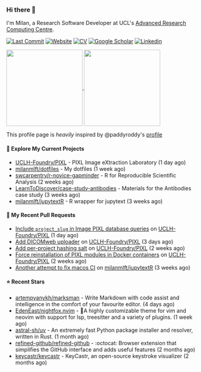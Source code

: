 ### Hi there 👋

I'm Milan, a Research Software Developer at UCL's [Advanced Research Computing
Centre](https://www.ucl.ac.uk/advanced-research-computing/advanced-research-computing-centre).

[![Last Commit](https://img.shields.io/github/last-commit/milanmlft/milanmlft?label=updated)](https://github.com/milanmlft)
[![Website](https://img.shields.io/badge/GitHub%20Pages-222?logo=githubpages&logoColor=fff&style=for-the-badge&style=flat)](https://milanmlft.dev)
[![CV](https://img.shields.io/badge/CV-PDF-pink.svg)](https://milanmlft.netlify.app/uploads/resume.pdf)
[![Google Scholar](https://img.shields.io/badge/Google%20Scholar-4285F4?logo=googlescholar&logoColor=fff&style=for-the-badge&style=flat)](https://scholar.google.com/citations?user=LwW40HQAAAAJ&hl=en)
[![Linkedin](https://img.shields.io/badge/LinkedIn-0A66C2?logo=linkedin&logoColor=fff&style=for-the-badge&style=flat)](http://www.linkedin.com/in/milan-malfait)


<a href="https://github.com/milanmlft/milanmlft#gh-dark-mode-only">
  <img height=200 align="center" src="https://github-readme-stats-paddyroddy.vercel.app/api?username=milanmlft&disable_animations=true&hide_border=true&hide_title=true&include_all_commits=true&rank_icon=github&show=prs_merged,reviews&show_icons=true&theme=tokyonight" />
</a>


<a href="https://github.com/milanmlft/milanmlft#gh-light-mode-only">
  <img height=200 align="center" src="https://github-readme-stats-paddyroddy.vercel.app/api?username=milanmlft&disable_animations=true&hide_border=true&hide_title=true&include_all_commits=true&rank_icon=github&show=prs_merged,reviews&show_icons=true&theme=default" />
</a>

This profile page is _heavily_ inspired by @paddyroddy's [profile](https://github.com/paddyroddy/paddyroddy)

#### 👷 Explore My Current Projects

- [UCLH-Foundry/PIXL](https://github.com/UCLH-Foundry/PIXL) - PIXL Image eXtraction Laboratory
  (1 day ago)
- [milanmlft/dotfiles](https://github.com/milanmlft/dotfiles) - My dotfiles
  (1 week ago)
- [swcarpentry/r-novice-gapminder](https://github.com/swcarpentry/r-novice-gapminder) - R for Reproducible Scientific Analysis
  (2 weeks ago)
- [LearnToDiscover/case-study-antibodies](https://github.com/LearnToDiscover/case-study-antibodies) - Materials for the Antibodies case study
  (3 weeks ago)
- [milanmlft/jupytextR](https://github.com/milanmlft/jupytextR) - R wrapper for jupytext
  (3 weeks ago)

#### 🔨 My Recent Pull Requests

- [Include `project_slug` in Image PIXL database queries](https://github.com/UCLH-Foundry/PIXL/pull/380) on [UCLH-Foundry/PIXL](https://github.com/UCLH-Foundry/PIXL)
  (1 day ago)
- [Add DICOMweb uploader](https://github.com/UCLH-Foundry/PIXL/pull/379) on [UCLH-Foundry/PIXL](https://github.com/UCLH-Foundry/PIXL)
  (3 days ago)
- [Add per-project hashing salt](https://github.com/UCLH-Foundry/PIXL/pull/371) on [UCLH-Foundry/PIXL](https://github.com/UCLH-Foundry/PIXL)
  (2 weeks ago)
- [Force reinstallation of PIXL modules in Docker containers](https://github.com/UCLH-Foundry/PIXL/pull/365) on [UCLH-Foundry/PIXL](https://github.com/UCLH-Foundry/PIXL)
  (2 weeks ago)
- [Another attempt to fix macos CI](https://github.com/milanmlft/jupytextR/pull/19) on [milanmlft/jupytextR](https://github.com/milanmlft/jupytextR)
  (3 weeks ago)

#### ⭐ Recent Stars

- [artempyanykh/marksman](https://github.com/artempyanykh/marksman) - Write Markdown with code assist and intelligence in the comfort of your favourite editor.
  (4 days ago)
- [EdenEast/nightfox.nvim](https://github.com/EdenEast/nightfox.nvim) - 🦊A highly customizable theme for vim and neovim with support for lsp, treesitter and a variety of plugins.
  (1 week ago)
- [astral-sh/uv](https://github.com/astral-sh/uv) - An extremely fast Python package installer and resolver, written in Rust.
  (1 month ago)
- [refined-github/refined-github](https://github.com/refined-github/refined-github) - :octocat: Browser extension that simplifies the GitHub interface and adds useful features
  (2 months ago)
- [keycastr/keycastr](https://github.com/keycastr/keycastr) - KeyCastr, an open-source keystroke visualizer
  (2 months ago)
